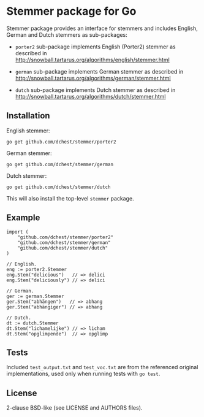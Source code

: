Stemmer package for Go
======================

Stemmer package provides an interface for stemmers and includes English,
German and Dutch stemmers as sub-packages:

 - `porter2` sub-package implements English (Porter2) stemmer as described in
   <http://snowball.tartarus.org/algorithms/english/stemmer.html>

 - `german` sub-package implements German stemmer as described in
   <http://snowball.tartarus.org/algorithms/german/stemmer.html>

 - `dutch` sub-package implements Dutch stemmer as described in
   <http://snowball.tartarus.org/algorithms/dutch/stemmer.html>


Installation
-------------

English stemmer:

    go get github.com/dchest/stemmer/porter2

German stemmer:

    go get github.com/dchest/stemmer/german

Dutch stemmer:

    go get github.com/dchest/stemmer/dutch

This will also install the top-level `stemmer` package.

Example
-------

    import (
        "github.com/dchest/stemmer/porter2"
        "github.com/dchest/stemmer/german"
        "github.com/dchest/stemmer/dutch"
    )

    // English.
    eng := porter2.Stemmer
    eng.Stem("delicious")   // => delici
    eng.Stem("deliciously") // => delici

    // German.
    ger := german.Stemmer
    ger.Stem("abhängen")   // => abhang
    ger.Stem("abhängiger") // => abhang

    // Dutch.
    dt := dutch.Stemmer
    dt.Stem("lichamelijke") // => licham
    dt.Stem("opglimpende")  // => opglimp

Tests
-----

Included `test_output.txt` and `test_voc.txt` are from the referenced original
implementations, used only when running tests with `go test`.


License
-------

2-clause BSD-like (see LICENSE and AUTHORS files).
